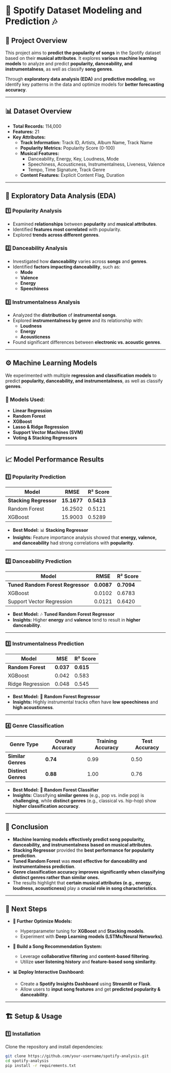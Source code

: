 # 🎵 Spotify Dataset Modeling and Prediction 🎶

## 📌 Project Overview

This project aims to **predict the popularity of songs** in the Spotify dataset based on their **musical attributes**. It explores **various machine learning models** to analyze and predict **popularity, danceability, and instrumentalness**, as well as classify **song genres**.

Through **exploratory data analysis (EDA)** and **predictive modeling**, we identify key patterns in the data and optimize models for **better forecasting accuracy**.

---

## 📊 Dataset Overview

- **Total Records:** 114,000  
- **Features:** 21  
- **Key Attributes:**
  - **Track Information:** Track ID, Artists, Album Name, Track Name
  - **Popularity Metrics:** Popularity Score (0-100)
  - **Musical Features:**
    - Danceability, Energy, Key, Loudness, Mode
    - Speechiness, Acousticness, Instrumentalness, Liveness, Valence
    - Tempo, Time Signature, Track Genre
  - **Content Features:** Explicit Content Flag, Duration

---

## 🔎 Exploratory Data Analysis (EDA)

### **1️⃣ Popularity Analysis**
- Examined **relationships** between **popularity** and **musical attributes**.
- Identified **features most correlated** with popularity.
- Explored **trends across different genres**.

### **2️⃣ Danceability Analysis**
- Investigated how **danceability** varies across **songs** and **genres**.
- Identified **factors impacting danceability**, such as:
  - **Mode**
  - **Valence**
  - **Energy**
  - **Speechiness**

### **3️⃣ Instrumentalness Analysis**
- Analyzed the **distribution** of **instrumental songs**.
- Explored **instrumentalness by genre** and its relationship with:
  - **Loudness**
  - **Energy**
  - **Acousticness**
- Found significant differences between **electronic vs. acoustic genres**.

---

## ⚙️ Machine Learning Models

We experimented with multiple **regression and classification models** to predict **popularity, danceability, and instrumentalness**, as well as classify **genres**.

### **📌 Models Used:**
- **Linear Regression**
- **Random Forest**
- **XGBoost**
- **Lasso & Ridge Regression**
- **Support Vector Machines (SVM)**
- **Voting & Stacking Regressors**

---

## 📈 Model Performance Results

### **1️⃣ Popularity Prediction**
| Model                | RMSE  | R² Score |
|----------------------|-------|---------|
| **Stacking Regressor** | **15.1677** | **0.5413** |
| Random Forest       | 16.2502 | 0.5121 |
| XGBoost            | 15.9003 | 0.5289 |

- **Best Model:** 📊 **Stacking Regressor**
- **Insights:** Feature importance analysis showed that **energy, valence, and danceability** had strong correlations with **popularity**.

---

### **2️⃣ Danceability Prediction**
| Model                          | RMSE  | R² Score |
|--------------------------------|-------|---------|
| **Tuned Random Forest Regressor** | **0.0087** | **0.7094** |
| XGBoost                       | 0.0102 | 0.6783 |
| Support Vector Regression      | 0.0121 | 0.6420 |

- **Best Model:** 🎶 **Tuned Random Forest Regressor**
- **Insights:** Higher **energy** and **valence** tend to result in **higher danceability**.

---

### **3️⃣ Instrumentalness Prediction**
| Model                | MSE   | R² Score |
|----------------------|-------|---------|
| **Random Forest**   | **0.037** | **0.615** |
| XGBoost            | 0.042  | 0.583  |
| Ridge Regression   | 0.048  | 0.545  |

- **Best Model:** 🎼 **Random Forest Regressor**
- **Insights:** Highly instrumental tracks often have **low speechiness** and **high acousticness**.

---

### **4️⃣ Genre Classification**
| Genre Type       | Overall Accuracy | Training Accuracy | Test Accuracy |
|-----------------|-----------------|-----------------|--------------|
| **Similar Genres** | **0.74** | 0.99 | 0.50 |
| **Distinct Genres** | **0.88** | 1.00 | 0.76 |

- **Best Model:** 🎯 **Random Forest Classifier**
- **Insights:** Classifying **similar genres** (e.g., pop vs. indie pop) is **challenging**, while **distinct genres** (e.g., classical vs. hip-hop) show **higher classification accuracy**.

---

## 🔮 Conclusion

- **Machine learning models effectively predict song popularity, danceability, and instrumentalness based on musical attributes.**  
- **Stacking Regressor** provided the **best performance for popularity prediction**.  
- **Tuned Random Forest** was **most effective for danceability and instrumentalness prediction**.  
- **Genre classification accuracy improves significantly when classifying distinct genres rather than similar ones.**  
- The results highlight that **certain musical attributes (e.g., energy, loudness, acousticness)** play a **crucial role in song characteristics**.

---

## 🚀 Next Steps

- **📌 Further Optimize Models:**  
  - Hyperparameter tuning for **XGBoost** and **Stacking models**.
  - Experiment with **Deep Learning models (LSTMs/Neural Networks)**.

- **🎵 Build a Song Recommendation System:**  
  - Leverage **collaborative filtering** and **content-based filtering**.
  - Utilize **user listening history** and **feature-based song similarity**.

- **📊 Deploy Interactive Dashboard:**  
  - Create a **Spotify Insights Dashboard** using **Streamlit or Flask**.
  - Allow users to **input song features** and get **predicted popularity & danceability**.

---

## 🏗️ Setup & Usage

### **1️⃣ Installation**
Clone the repository and install dependencies:

```sh
git clone https://github.com/your-username/spotify-analysis.git
cd spotify-analysis
pip install -r requirements.txt
